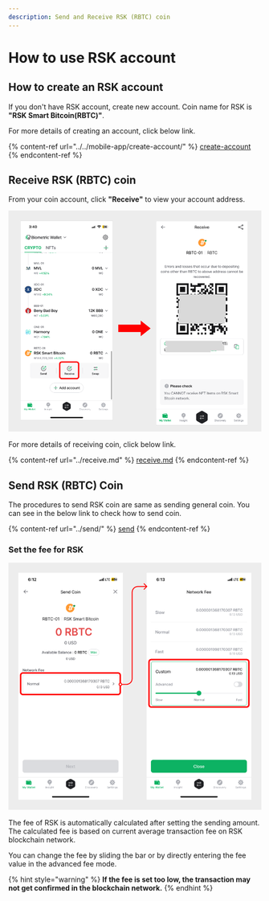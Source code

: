 ```yaml
---
description: Send and Receive RSK (RBTC) coin
---
```


# How to use RSK account

## How to create an RSK account

If you don't have RSK account, create new account. Coin name for RSK is **"RSK Smart Bitcoin(RBTC)"**.

For more details of creating an account, click below link.

{% content-ref url="../../mobile-app/create-account/" %}
[create-account](../../mobile-app/create-account/)
{% endcontent-ref %}

## Receive RSK (RBTC) coin

From your coin account, click **"Receive"** to view your account address.

<div align="left"><img src="../../.gitbook/assets/30.png" alt="" width="563"></div>

For more details of receiving coin, click below link.

{% content-ref url="../receive.md" %}
[receive.md](../receive.md)
{% endcontent-ref %}

## Send RSK (RBTC) Coin

The procedures to send RSK coin are same as sending general coin. You can see in the below link to check how to send coin.

{% content-ref url="../send/" %}
[send](../send/)
{% endcontent-ref %}

### Set the fee for RSK

<div align="left"><img src="../../.gitbook/assets/31.png" alt="" width="563"></div>

The fee of RSK is automatically calculated after setting the sending amount. The calculated fee is based on current average transaction fee on RSK blockchain network.

You can change the fee by sliding the bar or by directly entering the fee value in the advanced fee mode.

{% hint style="warning" %}
**If the fee is set too low, the transaction may not get confirmed in the blockchain network.**
{% endhint %}
